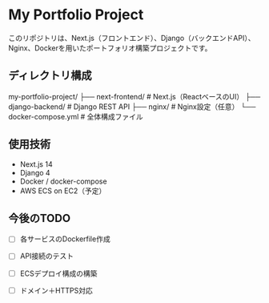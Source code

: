 # My Portfolio Project
このリポジトリは、Next.js（フロントエンド）、Django（バックエンドAPI）、Nginx、Dockerを用いたポートフォリオ構築プロジェクトです。

## ディレクトリ構成
my-portfolio-project/
├── next-frontend/ # Next.js（ReactベースのUI）
├── django-backend/ # Django REST API
├── nginx/ # Nginx設定（任意）
└── docker-compose.yml # 全体構成ファイル

## 使用技術
- Next.js 14
- Django 4
- Docker / docker-compose
- AWS ECS on EC2（予定）

## 今後のTODO
- [ ] 各サービスのDockerfile作成
- [ ] API接続のテスト
- [ ] ECSデプロイ構成の構築
- [ ] ドメイン＋HTTPS対応

